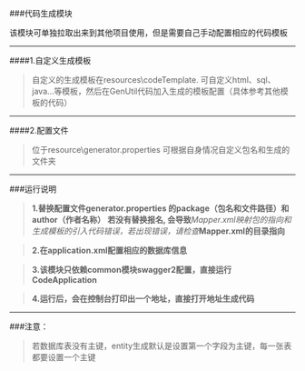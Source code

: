###代码生成模块

该模块可单独拉取出来到其他项目使用，但是需要自己手动配置相应的代码模板

---

####1.自定义生成模板
>自定义的生成模板在resources\codeTemplate.
可自定义html、sql、java...等模板，然后在GenUtil代码加入生成的模板配置（具体参考其他模板的代码）

---

####2.配置文件
>位于resource\generator.properties 
可根据自身情况自定义包名和生成的文件夹

---

###运行说明
> **1.替换配置文件generator.properties 的package（包名和文件路径）和author（作者名称）**
**若没有替换报名, 会导致***Mapper.xml映射包的指向和生成模板的引入代码错误，若出现错误，请检查***Mapper.xml的目录指向**

> **2.在application.xml配置相应的数据库信息**

> **3.该模块只依赖common模块swagger2配置，直接运行CodeApplication**

> **4.运行后，会在控制台打印出一个地址，直接打开地址生成代码**

----
###注意：
> 若数据库表没有主键，entity生成默认是设置第一个字段为主键，每一张表都要设置一个主键
